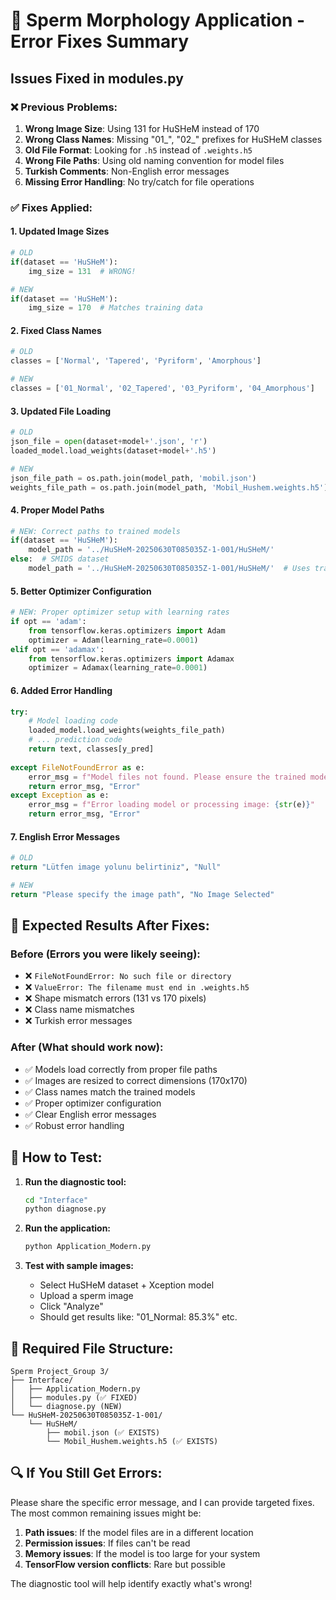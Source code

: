 # 🔧 Sperm Morphology Application - Error Fixes Summary

## Issues Fixed in modules.py

### ❌ **Previous Problems:**
1. **Wrong Image Size**: Using 131 for HuSHeM instead of 170
2. **Wrong Class Names**: Missing "01_", "02_" prefixes for HuSHeM classes
3. **Old File Format**: Looking for `.h5` instead of `.weights.h5`
4. **Wrong File Paths**: Using old naming convention for model files
5. **Turkish Comments**: Non-English error messages
6. **Missing Error Handling**: No try/catch for file operations

### ✅ **Fixes Applied:**

#### 1. **Updated Image Sizes**
```python
# OLD
if(dataset == 'HuSHeM'):
    img_size = 131  # WRONG!

# NEW  
if(dataset == 'HuSHeM'):
    img_size = 170  # Matches training data
```

#### 2. **Fixed Class Names**
```python
# OLD
classes = ['Normal', 'Tapered', 'Pyriform', 'Amorphous']

# NEW
classes = ['01_Normal', '02_Tapered', '03_Pyriform', '04_Amorphous']
```

#### 3. **Updated File Loading**
```python
# OLD
json_file = open(dataset+model+'.json', 'r')
loaded_model.load_weights(dataset+model+'.h5')

# NEW
json_file_path = os.path.join(model_path, 'mobil.json')
weights_file_path = os.path.join(model_path, 'Mobil_Hushem.weights.h5')
```

#### 4. **Proper Model Paths**
```python
# NEW: Correct paths to trained models
if(dataset == 'HuSHeM'):
    model_path = '../HuSHeM-20250630T085035Z-1-001/HuSHeM/'
else:  # SMIDS dataset
    model_path = '../HuSHeM-20250630T085035Z-1-001/HuSHeM/'  # Uses transfer learning
```

#### 5. **Better Optimizer Configuration**
```python
# NEW: Proper optimizer setup with learning rates
if opt == 'adam':
    from tensorflow.keras.optimizers import Adam
    optimizer = Adam(learning_rate=0.0001)
elif opt == 'adamax':
    from tensorflow.keras.optimizers import Adamax
    optimizer = Adamax(learning_rate=0.0001)
```

#### 6. **Added Error Handling**
```python
try:
    # Model loading code
    loaded_model.load_weights(weights_file_path)
    # ... prediction code
    return text, classes[y_pred]
    
except FileNotFoundError as e:
    error_msg = f"Model files not found. Please ensure the trained models are in the correct location.\nError: {str(e)}"
    return error_msg, "Error"
except Exception as e:
    error_msg = f"Error loading model or processing image: {str(e)}"
    return error_msg, "Error"
```

#### 7. **English Error Messages**
```python
# OLD
return "Lütfen image yolunu belirtiniz", "Null"

# NEW
return "Please specify the image path", "No Image Selected"
```

## 🎯 **Expected Results After Fixes:**

### **Before (Errors you were likely seeing):**
- ❌ `FileNotFoundError: No such file or directory` 
- ❌ `ValueError: The filename must end in .weights.h5`
- ❌ Shape mismatch errors (131 vs 170 pixels)
- ❌ Class name mismatches
- ❌ Turkish error messages

### **After (What should work now):**
- ✅ Models load correctly from proper file paths
- ✅ Images are resized to correct dimensions (170x170)
- ✅ Class names match the trained models
- ✅ Proper optimizer configuration
- ✅ Clear English error messages
- ✅ Robust error handling

## 🚀 **How to Test:**

1. **Run the diagnostic tool:**
   ```bash
   cd "Interface"
   python diagnose.py
   ```

2. **Run the application:**
   ```bash
   python Application_Modern.py
   ```

3. **Test with sample images:**
   - Select HuSHeM dataset + Xception model
   - Upload a sperm image
   - Click "Analyze"
   - Should get results like: "01_Normal: 85.3%" etc.

## 📁 **Required File Structure:**
```
Sperm Project_Group 3/
├── Interface/
│   ├── Application_Modern.py
│   ├── modules.py (✅ FIXED)
│   └── diagnose.py (NEW)
└── HuSHeM-20250630T085035Z-1-001/
    └── HuSHeM/
        ├── mobil.json (✅ EXISTS)
        └── Mobil_Hushem.weights.h5 (✅ EXISTS)
```

## 🔍 **If You Still Get Errors:**

Please share the specific error message, and I can provide targeted fixes. The most common remaining issues might be:

1. **Path issues**: If the model files are in a different location
2. **Permission issues**: If files can't be read
3. **Memory issues**: If the model is too large for your system
4. **TensorFlow version conflicts**: Rare but possible

The diagnostic tool will help identify exactly what's wrong!
